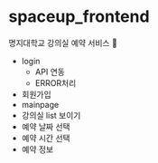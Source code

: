 # spaceup_frontend
명지대학교 강의실 예약 서비스 📝

* login
  * API 연동
  * ERROR처리
* 회원가입
* mainpage
* 강의실 list 보이기
* 예약 날짜 선택
* 예약 시간 선택
* 예약 정보 
